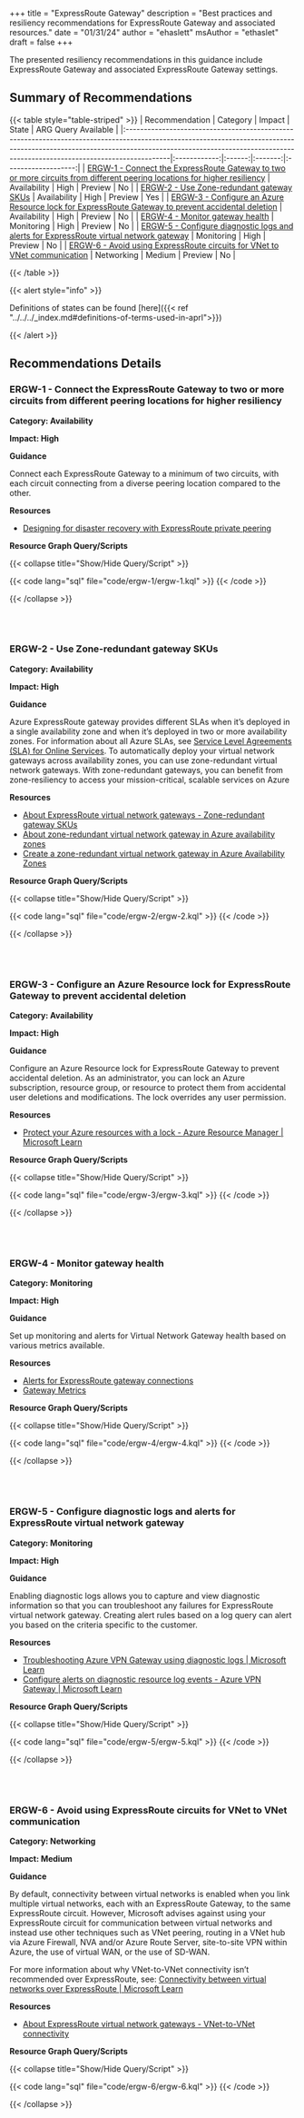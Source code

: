 +++
title = "ExpressRoute Gateway"
description = "Best practices and resiliency recommendations for ExpressRoute Gateway and associated resources."
date = "01/31/24"
author = "ehaslett"
msAuthor = "ethaslet"
draft = false
+++

The presented resiliency recommendations in this guidance include ExpressRoute Gateway and associated ExpressRoute Gateway settings.

## Summary of Recommendations

{{< table style="table-striped" >}}
| Recommendation                                                                                                                                                                                                                                        |   Category   | Impact |  State  | ARG Query Available |
|:------------------------------------------------------------------------------------------------------------------------------------------------------------------------------------------------------------------------------------------------------|:------------:|:------:|:-------:|:-------------------:|
| [ERGW-1 - Connect the ExpressRoute Gateway to two or more circuits from different peering locations for higher resiliency](#ergw-1---connect-the-expressroute-gateway-to-two-or-more-circuits-from-different-peering-locations-for-higher-resiliency) | Availability |  High  | Preview |         No          |
| [ERGW-2 - Use Zone-redundant gateway SKUs](#ergw-2---use-zone-redundant-gateway-skus)                                                                                                                                                                 | Availability |  High  | Preview |         Yes         |
| [ERGW-3 - Configure an Azure Resource lock for ExpressRoute Gateway to prevent accidental deletion](#ergw-3---configure-an-azure-resource-lock-for-expressroute-gateway-to-prevent-accidental-deletion)                                               | Availability |  High  | Preview |         No          |
| [ERGW-4 - Monitor gateway health](#ergw-4---monitor-gateway-health)                                                                                                                                                                                   |  Monitoring  |  High  | Preview |         No          |
| [ERGW-5 - Configure diagnostic logs and alerts for ExpressRoute virtual network gateway](#ergw-5---configure-diagnostic-logs-and-alerts-for-expressroute-virtual-network-gateway)                                                                     |  Monitoring  |  High  | Preview |         No          |
| [ERGW-6 - Avoid using ExpressRoute circuits for VNet to VNet communication](#ergw-6---avoid-using-expressroute-circuits-for-vnet-to-vnet-communication)                                                                                               |  Networking  | Medium | Preview |         No          |

{{< /table >}}

{{< alert style="info" >}}

Definitions of states can be found [here]({{< ref "../../../_index.md#definitions-of-terms-used-in-aprl">}})

{{< /alert >}}

## Recommendations Details

### ERGW-1 - Connect the ExpressRoute Gateway to two or more circuits from different peering locations for higher resiliency

**Category: Availability**

**Impact: High**

**Guidance**

Connect each ExpressRoute Gateway to a minimum of two circuits, with each circuit connecting from a diverse peering location compared to the other.

**Resources**

- [Designing for disaster recovery with ExpressRoute private peering](https://learn.microsoft.com/azure/expressroute/designing-for-disaster-recovery-with-expressroute-privatepeering)

**Resource Graph Query/Scripts**

{{< collapse title="Show/Hide Query/Script" >}}

{{< code lang="sql" file="code/ergw-1/ergw-1.kql" >}} {{< /code >}}

{{< /collapse >}}

<br><br>

### ERGW-2 - Use Zone-redundant gateway SKUs

**Category: Availability**

**Impact: High**

**Guidance**

Azure ExpressRoute gateway provides different SLAs when it’s deployed in a single availability zone and when it’s deployed in two or more availability zones. For information about all Azure SLAs, see [Service Level Agreements (SLA) for Online Services](https://www.microsoft.com/licensing/docs/view/Service-Level-Agreements-SLA-for-Online-Services?lang=1&year=2023). To automatically deploy your virtual network gateways across availability zones, you can use zone-redundant virtual network gateways. With zone-redundant gateways, you can benefit from zone-resiliency to access your mission-critical, scalable services on Azure

**Resources**

- [About ExpressRoute virtual network gateways - Zone-redundant gateway SKUs](https://learn.microsoft.com/azure/expressroute/expressroute-about-virtual-network-gateways#zrgw)
- [About zone-redundant virtual network gateway in Azure availability zones](https://learn.microsoft.com/azure/vpn-gateway/about-zone-redundant-vnet-gateways)
- [Create a zone-redundant virtual network gateway in Azure Availability Zones](https://learn.microsoft.com/azure/vpn-gateway/create-zone-redundant-vnet-gateway)

**Resource Graph Query/Scripts**

{{< collapse title="Show/Hide Query/Script" >}}

{{< code lang="sql" file="code/ergw-2/ergw-2.kql" >}} {{< /code >}}

{{< /collapse >}}

<br><br>

### ERGW-3 - Configure an Azure Resource lock for ExpressRoute Gateway to prevent accidental deletion

**Category: Availability**

**Impact: High**

**Guidance**

Configure an Azure Resource lock for ExpressRoute Gateway to prevent accidental deletion. As an administrator, you can lock an Azure subscription, resource group, or resource to protect them from accidental user deletions and modifications. The lock overrides any user permission.

**Resources**

- [Protect your Azure resources with a lock - Azure Resource Manager | Microsoft Learn](https://learn.microsoft.com/en-us/azure/azure-resource-manager/management/lock-resources?tabs=json)

**Resource Graph Query/Scripts**

{{< collapse title="Show/Hide Query/Script" >}}

{{< code lang="sql" file="code/ergw-3/ergw-3.kql" >}} {{< /code >}}

{{< /collapse >}}

<br><br>

### ERGW-4 - Monitor gateway health

**Category: Monitoring**

**Impact: High**

**Guidance**

Set up monitoring and alerts for Virtual Network Gateway health based on various metrics available.

**Resources**

- [Alerts for ExpressRoute gateway connections](https://learn.microsoft.com/azure/expressroute/monitor-expressroute#alerts-for-expressroute-gateway-connections)
- [Gateway Metrics](https://learn.microsoft.com/azure/expressroute/expressroute-network-insights#gateway-metrics)

**Resource Graph Query/Scripts**

{{< collapse title="Show/Hide Query/Script" >}}

{{< code lang="sql" file="code/ergw-4/ergw-4.kql" >}} {{< /code >}}

{{< /collapse >}}

<br><br>

### ERGW-5 - Configure diagnostic logs and alerts for ExpressRoute virtual network gateway

**Category: Monitoring**

**Impact: High**

**Guidance**

Enabling diagnostic logs allows you to capture and view diagnostic information so that you can troubleshoot any failures for ExpressRoute virtual network gateway. Creating alert rules based on a log query can alert you based on the criteria specific to the customer.

**Resources**

- [Troubleshooting Azure VPN Gateway using diagnostic logs | Microsoft Learn](https://learn.microsoft.com/azure/vpn-gateway/troubleshoot-vpn-with-azure-diagnostics)
- [Configure alerts on diagnostic resource log events - Azure VPN Gateway | Microsoft Learn](https://learn.microsoft.com/azure/vpn-gateway/vpn-gateway-howto-setup-alerts-virtual-network-gateway-log)

**Resource Graph Query/Scripts**

{{< collapse title="Show/Hide Query/Script" >}}

{{< code lang="sql" file="code/ergw-5/ergw-5.kql" >}} {{< /code >}}

{{< /collapse >}}

<br><br>

### ERGW-6 - Avoid using ExpressRoute circuits for VNet to VNet communication

**Category: Networking**

**Impact: Medium**

**Guidance**

By default, connectivity between virtual networks is enabled when you link multiple virtual networks, each with an ExpressRoute Gateway, to the same ExpressRoute circuit. However, Microsoft advises against using your ExpressRoute circuit for communication between virtual networks and instead use other techniques such as VNet peering, routing in a VNet hub via Azure Firewall, NVA and/or Azure Route Server, site-to-site VPN within Azure, the use of virtual WAN, or the use of SD-WAN.

For more information about why VNet-to-VNet connectivity isn’t recommended over ExpressRoute, see: [Connectivity between virtual networks over ExpressRoute | Microsoft Learn](https://learn.microsoft.com/azure/expressroute/virtual-network-connectivity-guidance)

**Resources**

- [About ExpressRoute virtual network gateways - VNet-to-VNet connectivity](https://learn.microsoft.com/azure/expressroute/expressroute-about-virtual-network-gateways#vnet-to-vnet-connectivity)

**Resource Graph Query/Scripts**

{{< collapse title="Show/Hide Query/Script" >}}

{{< code lang="sql" file="code/ergw-6/ergw-6.kql" >}} {{< /code >}}

{{< /collapse >}}

<br><br>
